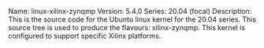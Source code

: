 Name:    linux-xilinx-zynqmp
Version: 5.4.0
Series:  20.04 (focal)
Description:
    This is the source code for the Ubuntu linux kernel for the 20.04 series. This
    source tree is used to produce the flavours: xilinx-zynqmp.
    This kernel is configured to support specific Xilinx platforms.
